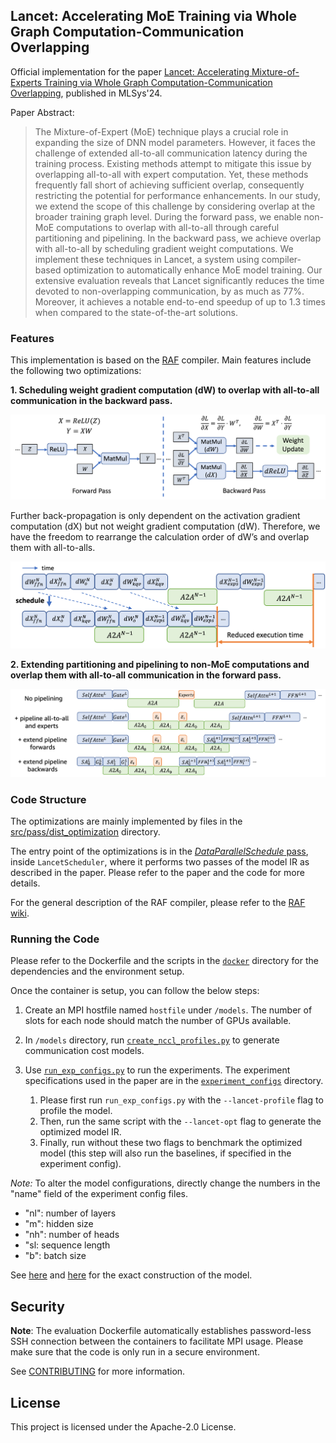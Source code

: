 <!--- Copyright Amazon.com, Inc. or its affiliates. All Rights Reserved. -->
<!--- SPDX-License-Identifier: Apache-2.0  -->

## Lancet: Accelerating MoE Training via Whole Graph Computation-Communication Overlapping

Official implementation for the paper [Lancet: Accelerating Mixture-of-Experts Training via Whole Graph Computation-Communication Overlapping](https://arxiv.org/abs/2404.19429), published in MLSys'24.

Paper Abstract:
> The Mixture-of-Expert (MoE) technique plays a crucial role in expanding the size of DNN model parameters. However, it faces the challenge of extended all-to-all communication latency during the training process. Existing methods attempt to mitigate this issue by overlapping all-to-all with expert computation. Yet, these methods frequently fall short of achieving sufficient overlap, consequently restricting the potential for performance enhancements. In our study, we extend the scope of this challenge by considering overlap at the broader training graph level. During the forward pass, we enable non-MoE computations to overlap with all-to-all through careful partitioning and pipelining. In the backward pass, we achieve overlap with all-to-all by scheduling gradient weight computations. We implement these techniques in Lancet, a system using compiler-based optimization to automatically enhance MoE model training. Our extensive evaluation reveals that Lancet significantly reduces the time devoted to non-overlapping communication, by as much as 77%. Moreover, it achieves a notable end-to-end speedup of up to 1.3 times when compared to the state-of-the-art solutions. 

### Features

This implementation is based on the [RAF](https://github.com/awslabs/raf) compiler. Main features include the following two optimizations:

**1. Scheduling weight gradient computation (dW) to overlap with all-to-all communication in the backward pass.**

![Illustration of dW](docs/images/example_dW.png)

Further back-propagation is only dependent on the activation gradient computation (dX) but not weight gradient computation (dW). Therefore, we have the freedom to rearrange the calculation order of dW’s and overlap them with all-to-alls.

![dW Scheduling](docs/images/example_schedule.png)

**2. Extending partitioning and pipelining to non-MoE computations and overlap them with all-to-all communication in the forward pass.**

![Pipeline Extension](docs/images/partition_ranges.png)

### Code Structure

The optimizations are mainly implemented by files in the [src/pass/dist_optimization](src/pass/dist_optimization) directory.

The entry point of the optimizations is in the [*DataParallelSchedule* pass](/src/pass/dist_optimization/data_parallel_schedule.cc#L820), inside `LancetScheduler`, where it performs two passes of the model IR as described in the paper. Please refer to the paper and the code for more details.

For the general description of the RAF compiler, please refer to the [RAF wiki](https://github.com/awslabs/raf/tree/main/docs/wiki).

### Running the Code

Please refer to the Dockerfile and the scripts in the [`docker`](/docker) directory for the dependencies and the environment setup.

Once the container is setup, you can follow the below steps:

1. Create an MPI hostfile named `hostfile` under `/models`. The number of slots for each node should match the number of GPUs available.

2. In `/models` directory, run [`create_nccl_profiles.py`](/models/create_nccl_profiles.py) to generate communication cost models.

3. Use [`run_exp_configs.py`](/models/run_exp_configs.py) to run the experiments. The experiment specifications used in the paper are in the [`experiment_configs`](/models/experiment_configs) directory.
    1. Please first run `run_exp_configs.py` with the `--lancet-profile` flag to profile the model.
    2. Then, run the same script with the `--lancet-opt` flag to generate the optimized model IR.
    3. Finally, run without these two flags to benchmark the optimized model (this step will also run the baselines, if specified in the experiment config).

*Note:* To alter the model configurations, directly change the numbers in the "name" field of the experiment config files.
* "nl": number of layers
* "m": hidden size
* "nh": number of heads
* "sl: sequence length
* "b": batch size

See [here](/models/benchmark_raf.py) and [here](/models/benchmark/pytorch/nlp.py#303) for the exact construction of the model.

## Security

**Note**: The evaluation Dockerfile automatically establishes password-less SSH connection between the containers to facilitate MPI usage. Please make sure that the code is only run in a secure environment.

See [CONTRIBUTING](CONTRIBUTING.md#security-issue-notifications) for more information.

## License

This project is licensed under the Apache-2.0 License.

